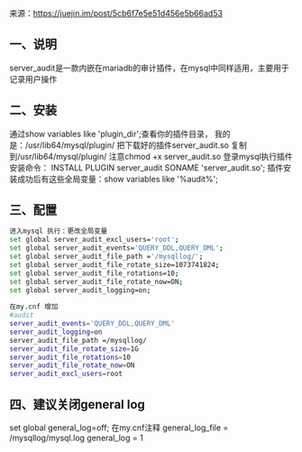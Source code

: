 来源：https://juejin.im/post/5cb6f7e5e51d456e5b66ad53



## 一、说明

server_audit是一款内嵌在mariadb的审计插件，在mysql中同样适用，主要用于记录用户操作



## 二、安装

通过show variables like 'plugin_dir';查看你的插件目录，
我的是：/usr/lib64/mysql/plugin/
把下载好的插件server_audit.so
复制到/usr/lib64/mysql/plugin/ 
注意chmod +x server_audit.so
登录mysql执行插件安装命令：
INSTALL PLUGIN server_audit SONAME 'server_audit.so';
插件安装成功后有这些全局变量：show variables like '%audit%';



## 三、配置

```bash
进入mysql 执行：更改全局变量
set global server_audit_excl_users='root';
set global server_audit_events='QUERY_DDL,QUERY_DML';
set global server_audit_file_path ='/mysqllog/';
set global server_audit_file_rotate_size=1073741824;
set global server_audit_file_rotations=10;
set global server_audit_file_rotate_now=ON;
set global server_audit_logging=on;
 
在my.cnf 增加
#audit
server_audit_events='QUERY_DDL,QUERY_DML'
server_audit_logging=on
server_audit_file_path =/mysqllog/
server_audit_file_rotate_size=1G
server_audit_file_rotations=10
server_audit_file_rotate_now=ON
server_audit_excl_users=root
```



## 四、建议关闭general log

set global general_log=off;
在my.cnf注释
general_log_file = /mysqllog/mysql.log
general_log = 1